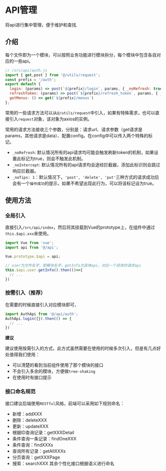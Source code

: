 # API管理
将api进行集中管理，便于维护和查找.
## 介绍
每个文件即为一个模块，可以按照业务功能进行模块拆分，每个模块中包含各自对应的一些api。
```js
// /src/api/auth.js
import { get,post } from '@/utils/request';
const prefix = '/auth';
export default {
  login: (params) => post(`${prefix}/login`, params, { _noRefresh: true, _noTips: true }), // _noRefresh: 标识该接口不用触发刷新token机制
  refreshToken: (params) => post(`${prefix}/refresh_token`, params, { _noRefresh: true, _noTips: true }),
  getMenus: () => get(`${prefix}/menus`)
};
```
常用的一些请求方法可以从`@/utils/request`中引入，如果有特殊需求，也可以直接引入`request`对象，该对象为axios的实例。

常用的请求方法接收三个参数，分别是：请求url、请求参数（get请求是params，其他请求是data）、配置config。在config中可以传入两个特殊的标记。
- `_noRefresh`: 默认情况所有的api请求均可能会触发刷新token的机制，如果设置此标记为true，则会不触发此机制。
- `_noIntercept`: 默认情况所有的api请求均会途经拦截器，添加此标识则会跳过响应拦截器。
- `_noTips: 1`：默认情况下，`'post', 'delete', 'put'`三种方式的请求成功后会有一个`操作成功`的提示，如果不希望出现此行为，可以将该标记设为true。

## 使用方法
### 全局引入
直接引入`/src/api/index`，然后将其挂载到Vue的prototype上，在组件中通过`this.$api.xxx`来使用。
```js
import Vue from 'vue';
import api from '@/api';

Vue.prototype.$api = api;
```
```js
// user为文件名字，即模块名字，getInfo为具体api，对应一个具体的请求api
this.$api.user.getInfo().then(()=>{
  // ...
})
```
### 按需引入（推荐）
在需要的时候直接引入对应模块即可，
```js
import AuthApi from '@/api/auth';
AuthApi.login({}).then(() => {
  // ...
})
```
**建议**

建议使用按需引入的方式，此方式虽然需要在使用的时候多次引入，但是有几点好处值得我们使用：
- 可以清楚的看到当前组件使用了那个模块的接口
- 不会引入多余的模块，方便做`tree-shaking`
- 在使用时有接口提示

### 接口命名规范
接口建议后端使用`RESTful`风格，前端可以采用如下规则命名：
- 新增：addXXX
- 删除：deleteXXX
- 更新：updateXXX
- 根据ID查询记录：getXXXDetail
- 条件查询一条记录：findOneXXX
- 条件查询：findXXXs
- 查询所有记录：getAllXXXs
- 分页查询：getXXXPage
- 搜索：searchXXX
其余个性化接口根据语义进行命名
